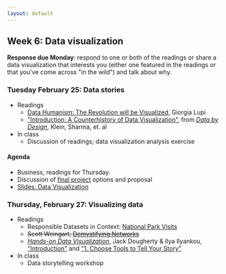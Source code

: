 ```yaml
---
layout: default
---
```


## Week 6:  Data visualization

**Response due Monday**: respond to one or both of the readings or share a data visualization that interests you (either one featured in the readings or that you've come across "in the wild") and talk about why.

### Tuesday February 25: Data stories

- Readings
	- [Data Humanism: The Revolution will be Visualized](https://giorgialupi.com/data-humanism-my-manifesto-for-a-new-data-wold), Giorgia Lupi
	- ["Introduction: A Counterhistory of Data Visualization"](https://dataxdesign.io/chapters/intro), from [*Data by Design*](https://dataxdesign.io/), Klein, Sharma, et. al  
- In class
	- Discussion of readings; data visualization analysis exercise

#### Agenda

- Business, readings for Thursday.
- Discussion of [final project](../assignments/final-project) options and proposal
- [Slides: Data Visualization](../slides/dv1.html)

### Thursday, February 27: Visualizing data

- Readings
	- Responsible Datasets in Context: [National Park Visits](https://www.responsible-datasets-in-context.com/posts/np-data/)
  	- ~~Scott Weingart, [Demystifying Networks](https://journalofdigitalhumanities.org/1-1/demystifying-networks-by-scott-weingart/)~~
	- *[Hands-on Data Visualization](https://handsondataviz.org/)*, Jack Dougherty & Ilya Ilyankou, ["Introduction"](https://handsondataviz.org/introduction.html) and ["1. Choose Tools to Tell Your Story"](https://handsondataviz.org/choose.html)
- In class
	- Data storytelling workshop